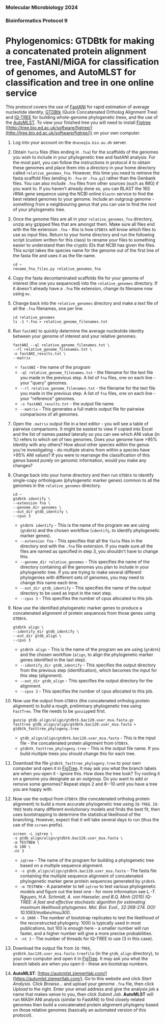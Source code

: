 ### Molecular Microbiology 2024
### Bioinformatics Protocol 9
# Phylogenomics: GTDBtk for making a concatenated protein alignment tree, FastANI/MiGA for classification of genomes, and AutoMLST for classification and tree in one online service

This protocol covers the use of [FastANI](https://github.com/ParBLiSS/FastANI) for rapid estimation of average nucleotide identity, [GTDBtk](https://github.com/Ecogenomics/GTDBTk) (Quick Concatenated Ortholog Alignment Tree) and [IQ-TREE](http://www.iqtree.org/) for building whole-genome phylogenetic trees, and the use of the [AutoMLST](https://automlst.ziemertlab.com/). To view your finished tree you will need to install [Figtree](http://tree.bio.ed.ac.uk/software/figtree/) ([http://tree.bio.ed.ac.uk/software/figtree/](http://tree.bio.ed.ac.uk/software/figtree/)) on your own computer.

1. Log into your account on the `dnaseq1a.bio.au.dk` server.

2. Obtain `fasta` files (files ending in `.fna`) for the scaffolds of the genomes you wish to include in your phylogenetic tree and fastANI analysis. For the most part, you can follow the instructions in protocol 4 to obtain these genomes and place them into a directory in your home directory called `relative_genomes_fna`. However, this time you need to retrieve the fasta scaffold files (ending in `.fna` or `.fna.gz`) rather than the Genbank files. You can also include `.fna` files from other sources (such as IMG) if you want to. If you haven't already done so, you can BLAST the 16S rRNA gene sequence using the NCBI online `blastn` service to find the best related genomes to your genome. Include an outgroup genome - something from a neighbouring genus that you can use to find the root of your phylogenetic tree.

3. Once the genome files are all in your `relative_genomes_fna` directory, unzip any gzipped files that are amongst them. Make sure all files end with the file extension `.fna` - this is how `GTDBtk` will know which files to use as input files. Return to your home directory and run the following script (custom written for this class) to rename your files to something easier to understand than the cryptic IDs that NCBI has given the files. This script takes the species name for the genome out of the first line of the fasta file and uses it as the file name.

    ```
    cd ~
    rename_fna_files.py relative_genomes_fna
    ```

4. Copy the fasta decontaminated scaffolds file for your genome of interest (the one you sequenced) into the `relative_genomes` directory. If it doesn't already have a `.fna` file extension, change its filename now using `mv`.

5. Change back into the `relative_genomes` directory and make a text file of all the `.fna` filenames, one per line.

    ```
    cd relative_genomes
    ls -1 *.fna > relative_genome_filenames.txt
    ```

6. Run `fastANI` to quickly determine the average nucleotide identity between your genome of interest and your relative genomes.

    ```
    fastANI --ql relative_genome_filenames.txt \
    --rl relative_genome_filenames.txt \
    -o fastANI_results.txt \
    --matrix
    ```

    * `fastANI` - the name of the program
    * `-ql relative_genome_filenames.txt` - the filename for the text file you made in the previous step. A list of `fna` files, one on each line - your "query" genomes.
    * `--rl relative_genome_filenames.txt` - the filename for the text file you made in the previous step. A list of `fna` files, one on each line - your "reference" genomes.
    * `-o fastANI_results.txt` - the output file name.
    * `--matrix` - This generates a full matrix output file for pairwise comparisons of all genomes.

7. Open the `.matrix` output file in a text editor - you will see a table of pairwise comparisons. It might be easiest to view if copied into Excel and the list of names pasted laterally so you can see which ANI value (in %) refers to which set of two genomes. Does your genome have >95% identity with any others? How about other species within the genus you're investigating - do multiple strains from within a species have >95% ANI values? If you were to rearrange the classification of this genus based purely on genomic information, would you make any changes?

8. Change back into your home directory and then run `GTDBtk` to identify single-copy orthologues (phylogenetic marker genes) common to all the genomes in the `relative_genomes` directory.

    ```
    cd ~
    gtdbtk identify \
    --extension fna \
    --genome_dir genomes \
    --out_dir gtdb_identify \
    --cpus 3
    ```

    * `gtdbtk identify` - This is the name of the program we are using (`gtdbtk`) and the chosen workflow (`identify`, to identify phylogenetic marker genes).
    * `--extension fna` - This specifies that all the `fasta` files in the directory end with the `.fna` file extension. If you made sure all the files are named as specified in step 3, you shouldn't have to change this.
    * `--genome_dir relative_genomes` - This specifies the name of the directory containing all the genomes you plan to include in your phylogenetic tree. If you are trying to make several different phylogenies with different sets of genomes, you may need to change this name each time.
    * `--out_dir gtdb_identify` - This specifies the name of the output directory to be used as input in the next step.
    * `--cpus 3` - This specifies the number of cpus allocated to this job.

9. Now use the identified phylogenetic marker genes to produce a concatenated alignment of protein sequences from those genes using `GTDBtk`.

    ```
    gtdbtk align \
    --identify_dir gtdb_identify \
    --out_dir gtdb_align \
    --cpus 3
    ```

    * `gtdbtk align` - This is the name of the program we are using (`gtdbtk`) and the chosen workflow (`align`, to align the phylogenetic marker genes identified in the last step).
    * `--identify_dir gtdb_identify` - This specifies the output directory from the previous step (identification), which becomes the input for this step (alignment).
    * `--out_dir gtdb_align` - This specifies the output directory for the alignment.
    * `--cpus 3` - This specifies the number of cpus allocated to this job.

10. Now use the output from `GTDBtk` (the concatenated ortholog protein alignment) to build a rough, preliminary phylogenetic tree using `FastTree`. The file needs to be `gunzip`ped first.

    ```
    gunzip gtdb_align/align/gtdbtk.bac120.user_msa.fasta.gz
    fasttree gtdb_align/align/gtdbtk.bac120.user_msa.fasta > gtdbtk_fasttree_phylogeny.tree
    ```
    
    * `gtdb_align/align/gtdbtk.bac120.user_msa.fasta` - This is the input file - the concatenated protein alignment from `GTDBtk`.
    * `gtdbtk_fasttree_phylogeny.tree` - This is the output file name. If you build multiple trees you should change this for each tree.


11. Download the file `gtdbtk_fasttree_phylogeny.tree` to your own computer and open it in [FigTree](http://tree.bio.ed.ac.uk/software/figtree/). It may ask you what the branch labels are when you open it - ignore this. How does the tree look? Try rooting it on a genome you designate as an outgroup. Do you want to add or remove some genomes? Repeat steps 2 and 8--10 until you have a tree you are happy with.

12. Now use the output from `GTDBtk` (the concatenated ortholog protein alignment) to build a more accurate phylogenetic tree using `IQ-TREE`. `IQ-TREE` tests many different evolutionary models and finds the best fit, then uses bootstrapping to determine the statistical likelihood of the branching. However, expect that it will take several days to run (thus the use of the `screen` prefix).

    ```
    screen -L iqtree \
    -s gtdb_align/align/gtdbtk.bac120.user_msa.fasta \
    -m TESTNEW \
    -b 100 \
    -nt 3
    ```

    * `iqtree` - The name of the program for building a phylogenetic tree based on a multiple sequence alignment.
    * `-s gtdb_align/align/gtdbtk.bac120.user_msa.fasta` - The fasta file containing the multiple sequence alignment of concatenated phylogenetic marker gene protein sequences generated by `gtdbtk`.
    * `-m TESTNEW` - A parameter to tell `iqtree` to test various phylogenetic models and figure out the best one - for more information see *L.-T. Nguyen, H.A. Schmidt, A. von Haeseler, and B.Q. Minh (2015) IQ-TREE: A fast and effective stochastic algorithm for estimating maximum likelihood phylogenies. Mol. Biol. Evol., 32:268-274. DOI: 10.1093/molbev/msu300*.
    * `-b 1000` - The number of bootstrap replicates to test the likelihood of the reconstructed phylogeny. 1000 is typically used  in most publications, but 100 is enough here - a smaller number will run faster, and a higher number will give a more precise probabilities.
    * `-nt 3` - The number of threads for IQ-TREE to use (3 in this case).

13. Download the output file from `IQ-TREE`, `gtdbtk.bac120.user_msa.fasta.treefile` (in the `gtdb_align` directory), to your own computer and open it in [FigTree](http://tree.bio.ed.ac.uk/software/figtree/). It may ask you what the branch labels are when you open it - these are bootstrap numbers.

14. **AutoMLST**: [https://automlst.ziemertlab.com/](https://automlst.ziemertlab.com/). Go to this website and click *Start Analysis*. Click *Browse...* and upload your genome `.fna` file, then click *Upload* to the right. Enter your email address and give the analysis job a name that makes sense to you, then click *Submit Job*. **AutoMLST** will run MASH ANI analysis (similar to FastANI) to find closely related genomes then build a concatenated protein alignment phylogeny based on those relative genomes (basically an automated version of this protocol).
